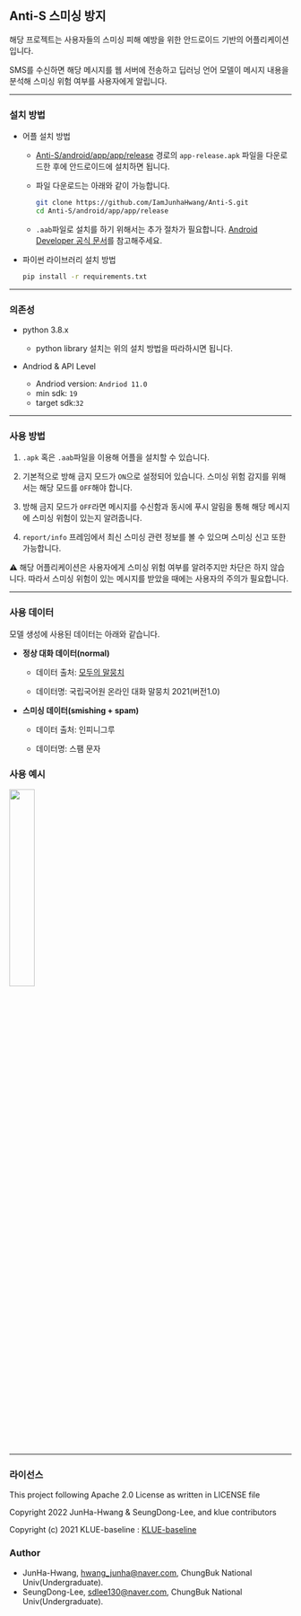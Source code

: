 ## Anti-S 스미싱 방지

해당 프로젝트는 사용자들의 스미싱 피해 예방을 위한 안드로이드 기반의 어플리케이션입니다.

SMS를 수신하면 해당 메시지를 웹 서버에 전송하고 딥러닝 언어 모델이 메시지 내용을 분석해 스미싱 위험 여부를 사용자에게 알립니다.

--------

### 설치 방법

- 어플 설치 방법
  - [Anti-S/android/app/app/release](https://github.com/IamJunhaHwang/Anti-S/tree/main/android/app/app/release) 경로의 `app-release.apk` 파일을 다운로드한 후에 안드로이드에 설치하면 됩니다.
  
  - 파일 다운로드는 아래와 같이 가능합니다.
    ```bash
    git clone https://github.com/IamJunhaHwang/Anti-S.git
    cd Anti-S/android/app/app/release
    ```
    
  - `.aab`파일로 설치를 하기 위해서는 추가 절차가 필요합니다. [Android Developer 공식 문서](https://developer.android.com/studio/command-line/bundletool?hl=ko)를 참고해주세요.

- 파이썬 라이브러리 설치 방법
  ```bash
  pip install -r requirements.txt
  ```

---------

### 의존성

- python 3.8.x
  - python library 설치는 위의 설치 방법을 따라하시면 됩니다.
  
- Andriod & API Level
  - Andriod version: `Andriod 11.0`
  - min sdk: `19`
  - target sdk:`32`

----

### 사용 방법

1. `.apk` 혹은 `.aab`파일을 이용해 어플을 설치할 수 있습니다.

2. 기본적으로 방해 금지 모드가 `ON`으로 설정되어 있습니다. 스미싱 위험 감지를 위해서는 해당 모드를 `OFF`해야 합니다.

3. 방해 금지 모드가 `OFF`라면 메시지를 수신함과 동시에 푸시 알림을 통해 해당 메시지에 스미싱 위험이 있는지 알려줍니다.

4. `report/info` 프레임에서 최신 스미싱 관련 정보를 볼 수 있으며 스미싱 신고 또한 가능합니다.

:warning: 해당 어플리케이션은 사용자에게 스미싱 위험 여부를 알려주지만 차단은 하지 않습니다. 따라서 스미싱 위험이 있는 메시지를 받았을 때에는 사용자의 주의가 필요합니다.

----------

### 사용 데이터

모델 생성에 사용된 데이터는 아래와 같습니다.

- **정상 대화 데이터(normal)**

  - 데이터 출처: [모두의 말뭉치](https://corpus.korean.go.kr/main.do)
  
  - 데이터명: 국립국어원 온라인 대화 말뭉치 2021(버전1.0)
  
- **스미싱 데이터(smishing + spam)**

  - 데이터 출처: 인피니그루

  - 데이터명: 스팸 문자


### 사용 예시

<img src="https://user-images.githubusercontent.com/46083287/206853535-aa62aa68-f89f-4539-bf9e-f30e58453173.jpg" width="30%"></img>


-------

### 라이선스 

This project following Apache 2.0 License as written in LICENSE file

Copyright 2022 JunHa-Hwang & SeungDong-Lee, and klue contributors

Copyright (c) 2021 KLUE-baseline : [KLUE-baseline](https://github.com/KLUE-benchmark/KLUE-baseline)

### Author

- JunHa-Hwang, hwang_junha@naver.com, ChungBuk National Univ(Undergraduate).
- SeungDong-Lee, sdlee130@naver.com, ChungBuk National Univ(Undergraduate).

